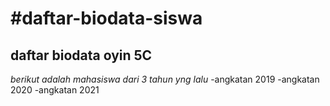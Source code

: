 #daftar-biodata-siswa
==
daftar biodata oyin 5C
--
*berikut adalah mahasiswa dari 3 tahun yng lalu*
-angkatan 2019
-angkatan 2020
-angkatan 2021
